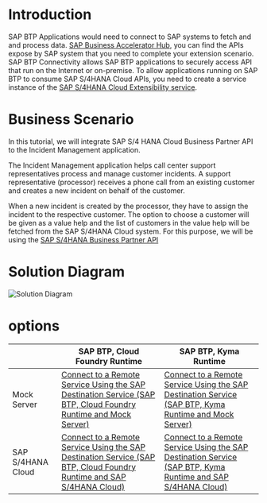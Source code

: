 # Introduction
SAP BTP Applications would need to connect to SAP systems to fetch and and process data. [SAP Business Accelerator Hub](https://api.sap.com/), you can find the APIs expose by SAP system that you need to complete your extension scenario. SAP BTP Connectivity allows SAP BTP applications to securely access API  that run on the Internet or on-premise. To allow applications running on SAP BTP to consume SAP S/4HANA Cloud APIs, you need to create a service instance of the [SAP S/4HANA Cloud Extensibility service](https://help.sap.com/docs/btp/sap-business-technology-platform/create-service-instance-to-consume-sap-s-4hana-cloud-apis?locale=en-USstate%3DPRODUCTION).
# Business Scenario

In this tutorial, we will integrate SAP S/4 HANA Cloud Business Partner API to the Incident Management application.

The Incident Management application helps call center support representatives process and manage customer incidents. A support representative (processor) receives a phone call from an existing customer and creates a new incident on behalf of the customer.

When a new incident is created by the processor, they have to assign the incident to the respective customer. The option to choose a customer will be given as a value help and the list of customers in the value help will be fetched from the SAP S/4HANA Cloud system. 
For this purpose, we will be using the [SAP S/4HANA Business Partner API](https://api.sap.com/api/API_BUSINESS_PARTNER/overview) 

# Solution Diagram

  ![Solution Diagram](./images/Solution-Diagram-RS.png)

# options

|                      | SAP BTP, Cloud Foundry Runtime                  | SAP BTP, Kyma Runtime                           |
|----------------------|-------------------------------------------------|-------------------------------------------------|
| Mock Server       |  [Connect to a Remote Service Using the SAP Destination Service (SAP BTP, Cloud Foundry Runtime and Mock Server)](remote-service-mock-cf.md)              | [Connect to a Remote Service Using the SAP Destination Service (SAP BTP, Kyma Runtime and Mock Server)](remote-service-mock-kyma.md)             |
| SAP S/4HANA Cloud      |  [Connect to a Remote Service Using the SAP Destination Service (SAP BTP, Cloud Foundry Runtime and SAP S/4HANA Cloud)](remote-service-s4-cf.md)             | [Connect to a Remote Service Using the SAP Destination Service (SAP BTP, Kyma Runtime and SAP S/4HANA Cloud)](remote-service-s4-kyma.md)             |


